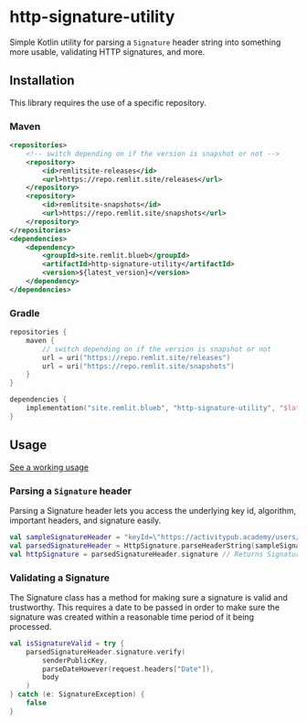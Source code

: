 # http-signature-utility

Simple Kotlin utility for parsing a `Signature` header string into something more usable, validating HTTP signatures, and more.

## Installation

This library requires the use of a specific repository.

### Maven

```xml
<repositories>
    <!-- switch depending on if the version is snapshot or not -->
    <repository>
        <id>remlitsite-releases</id>
        <url>https://repo.remlit.site/releases</url>
    </repository>
    <repository>
        <id>remlitsite-snapshots</id>
        <url>https://repo.remlit.site/snapshots</url>
    </repository>
</repositories>
<dependencies>
    <dependency>
        <groupId>site.remlit.blueb</groupId>
        <artifactId>http-signature-utility</artifactId>
        <version>${latest_version}</version>
    </dependency>
</dependencies>
```

### Gradle 

```kotlin
repositories {
    maven {
        // switch depending on if the version is snapshot or not
        url = uri("https://repo.remlit.site/releases")
        url = uri("https://repo.remlit.site/snapshots")
    }
}

dependencies {
    implementation("site.remlit.blueb", "http-signature-utility", "$latestVersion")
}
```

## Usage

[See a working usage](https://github.com/ihateblueb/aster-kt/blob/main/src/main/kotlin/service/ap/ApValidationService.kt)

### Parsing a `Signature` header

Parsing a Signature header lets you access the underlying key id, algorithm, important headers, and signature easily.

```kotlin
val sampleSignatureHeader = "keyId=\"https://activitypub.academy/users/bedacia_tukaban#main-key\",algorithm=\"rsa-sha256\",headers=\"(request-target) host date digest content-type\",signature=\"BAuQOg3NI6bf2cnx1PJaT+wvdh2qZcS5ZWi/Lbf15JJeBOzoypC0ZdNiE2BXKPPeuK2mbZF7ofscpbRqS7A9mdag/qvNl8z/CkSCyEbFOCm6wd1hlKsh8hXQQBCM2pb3yKhonEviqBbWt2S+bClS9JY5SDgexpdWGOFM6CUy0G7rvvt16mXAvpwh94NycnnssENxqGJCAIDsvo/b9ETjr6U7Vc9sCvoy7vMjmH9j3IdsAq55Xp3UbxggHHLHhtmHRH9VmI02FL9bc3QOBWHGlDNs0nx31IzTAJqGOLcnjkvjGTRx+k3jd4YDrwF0pmX5JM7w5vYJdCLsRoyuqHrXcA==\""
val parsedSignatureHeader = HttpSignature.parseHeaderString(sampleSignatureHeader)
val httpSignature = parsedSignatureHeader.signature // Returns Signature
```

### Validating a Signature

The Signature class has a method for making sure a signature is valid and trustworthy. 
This requires a date to be passed in order to make sure the signature was created within a reasonable time period of it being processed.

```kotlin
val isSignatureValid = try {
    parsedSignatureHeader.signature.verify(
        senderPublicKey,
        parseDateHowever(request.headers["Date"]),
        body
    )
} catch (e: SignatureException) {
    false
}
```